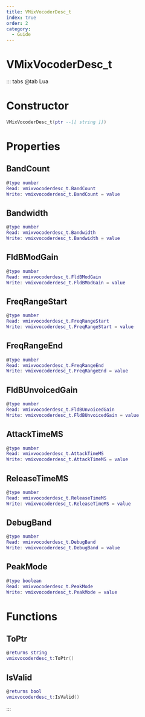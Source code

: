 ```yaml
---
title: VMixVocoderDesc_t
index: true
order: 2
category:
  - Guide
---
```


# VMixVocoderDesc_t

::: tabs
@tab Lua
# Constructor
```lua
VMixVocoderDesc_t(ptr --[[ string ]])
```
# Properties
## BandCount 
```lua
@type number
Read: vmixvocoderdesc_t.BandCount
Write: vmixvocoderdesc_t.BandCount = value
```
## Bandwidth 
```lua
@type number
Read: vmixvocoderdesc_t.Bandwidth
Write: vmixvocoderdesc_t.Bandwidth = value
```
## FldBModGain 
```lua
@type number
Read: vmixvocoderdesc_t.FldBModGain
Write: vmixvocoderdesc_t.FldBModGain = value
```
## FreqRangeStart 
```lua
@type number
Read: vmixvocoderdesc_t.FreqRangeStart
Write: vmixvocoderdesc_t.FreqRangeStart = value
```
## FreqRangeEnd 
```lua
@type number
Read: vmixvocoderdesc_t.FreqRangeEnd
Write: vmixvocoderdesc_t.FreqRangeEnd = value
```
## FldBUnvoicedGain 
```lua
@type number
Read: vmixvocoderdesc_t.FldBUnvoicedGain
Write: vmixvocoderdesc_t.FldBUnvoicedGain = value
```
## AttackTimeMS 
```lua
@type number
Read: vmixvocoderdesc_t.AttackTimeMS
Write: vmixvocoderdesc_t.AttackTimeMS = value
```
## ReleaseTimeMS 
```lua
@type number
Read: vmixvocoderdesc_t.ReleaseTimeMS
Write: vmixvocoderdesc_t.ReleaseTimeMS = value
```
## DebugBand 
```lua
@type number
Read: vmixvocoderdesc_t.DebugBand
Write: vmixvocoderdesc_t.DebugBand = value
```
## PeakMode 
```lua
@type boolean
Read: vmixvocoderdesc_t.PeakMode
Write: vmixvocoderdesc_t.PeakMode = value
```
# Functions
## ToPtr
```lua
@returns string
vmixvocoderdesc_t:ToPtr()
```
## IsValid
```lua
@returns bool
vmixvocoderdesc_t:IsValid()
```

:::